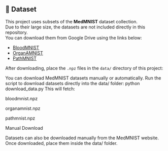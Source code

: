 ## 📂 Dataset

This project uses subsets of the **MedMNIST** dataset collection.  
Due to their large size, the datasets are not included directly in this repository.  
You can download them from Google Drive using the links below:

- [BloodMNIST](https://drive.google.com/file/d/1XMw4kR_8oEQ5z7yuxkK-SMAIoJY812u3/view?usp=sharing)  
- [OrganAMNIST](https://drive.google.com/file/d/1aCbYfGVMLp9DK3_8mCO94PB3eoxvTpxc/view?usp=sharing)  
- [PathMNIST](https://drive.google.com/file/d/1hkznwSVSdOaY53SryQbp5qtt5JXAOOfR/view?usp=sharing)  

After downloading, place the `.npz` files in the `data/` directory of this project:

You can download MedMNIST datasets manually or automatically.
Run the script to download datasets directly into the data/ folder:
python download_data.py
This will fetch:

bloodmnist.npz

organamnist.npz

pathmnist.npz

Manual Download

Datasets can also be downloaded manually from the MedMNIST website.
Once downloaded, place them inside the data/ folder.
